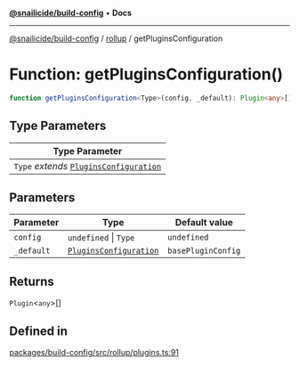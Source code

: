 [**@snailicide/build-config**](../../README.md) • **Docs**

---

[@snailicide/build-config](../../README.md) / [rollup](../README.md) / getPluginsConfiguration

# Function: getPluginsConfiguration()

```ts
function getPluginsConfiguration<Type>(config, _default): Plugin<any>[]
```

## Type Parameters

| Type Parameter |
| --- |
| `Type` _extends_ [`PluginsConfiguration`](../type-aliases/PluginsConfiguration.md) |

## Parameters

| Parameter | Type | Default value |
| --- | --- | --- |
| `config` | `undefined` \| `Type` | `undefined` |
| `_default` | [`PluginsConfiguration`](../type-aliases/PluginsConfiguration.md) | `basePluginConfig` |

## Returns

`Plugin`\<`any`\>[]

## Defined in

[packages/build-config/src/rollup/plugins.ts:91](https://github.com/gbtunney/snailicide-monorepo/blob/000ebd5e5e0a4dc99abffd69e23184713d3a934a/packages/build-config/src/rollup/plugins.ts#L91)
